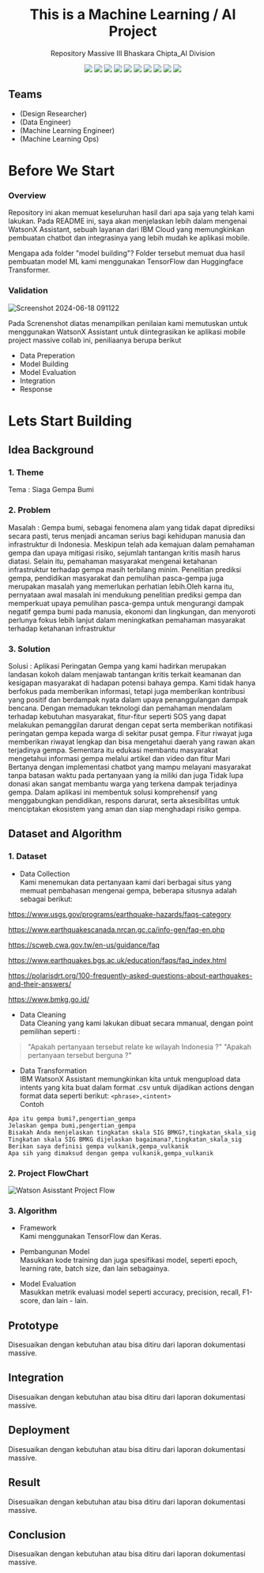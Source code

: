 <h1 align="center">  This is a Machine Learning / AI Project </h1>

<p align="center"> 
Repository Massive III Bhaskara Chipta_AI Division
</p>

<div align="center">
    <!-- Your badges here -->
    <img src="https://img.shields.io/badge/python-3670A0?style=for-the-badge&logo=python&logoColor=ffdd54">
    <img src="https://img.shields.io/badge/jupyter-%23FA0F00.svg?style=for-the-badge&logo=jupyter&logoColor=white">
    <img src="https://img.shields.io/badge/flask-%23000.svg?style=for-the-badge&logo=flask&logoColor=white">
    <img src="https://img.shields.io/badge/TensorFlow-%23FF6F00.svg?style=for-the-badge&logo=TensorFlow&logoColor=white">
    <img src="https://img.shields.io/badge/Keras-%23D00000.svg?style=for-the-badge&logo=Keras&logoColor=white">
    <img src="https://img.shields.io/badge/scikit--learn-%23F7931E.svg?style=for-the-badge&logo=scikit-learn&logoColor=white">
    <img src="https://img.shields.io/badge/pandas-%23150458.svg?style=for-the-badge&logo=pandas&logoColor=white">
    <img src="https://img.shields.io/badge/numpy-%23013243.svg?style=for-the-badge&logo=numpy&logoColor=white">
    <img src="https://img.shields.io/badge/react-%2320232a.svg?style=for-the-badge&logo=react&logoColor=%2361DAFB">
    <img src="https://img.shields.io/badge/tailwindcss-%2338B2AC.svg?style=for-the-badge&logo=tailwind-css&logoColor=white">
</div>

## Teams

- (Design Researcher)
- (Data Engineer)
- (Machine Learning Engineer)
- (Machine Learning Ops)


# Before We Start

### Overview

Repository ini akan memuat keseluruhan hasil dari apa saja yang telah kami lakukan. Pada README ini, saya akan menjelaskan lebih dalam mengenai WatsonX Assistant, sebuah layanan dari IBM Cloud yang memungkinkan pembuatan chatbot dan integrasinya yang lebih mudah ke aplikasi mobile.

Mengapa ada folder "model building"? Folder tersebut memuat dua hasil pembuatan model ML kami menggunakan TensorFlow dan Huggingface Transformer.

### Validation
![Screenshot 2024-06-18 091122](https://github.com/GufronAridho/Test1/assets/119670148/78b324a9-f44d-459f-807a-9478ac5ec598)

Pada Screnenshot diatas menampilkan penilaian kami memutuskan untuk menggunakan WatsonX Assistant untuk diintegrasikan ke aplikasi mobile project massive collab ini, peniliaanya berupa berikut
- Data Preperation
- Model Building
- Model Evaluation
- Integration
- Response

# Lets Start Building

## Idea Background

### 1. Theme
Tema : Siaga Gempa Bumi

### 2. Problem
Masalah : Gempa bumi, sebagai fenomena alam yang tidak dapat diprediksi secara pasti, terus menjadi ancaman serius bagi kehidupan manusia dan infrastruktur di Indonesia. Meskipun telah ada kemajuan dalam pemahaman gempa dan upaya mitigasi risiko, sejumlah tantangan kritis masih harus diatasi. Selain itu, pemahaman masyarakat mengenai ketahanan infrastruktur terhadap gempa masih terbilang minim. Penelitian prediksi gempa, pendidikan masyarakat dan pemulihan pasca-gempa juga merupakan masalah yang memerlukan perhatian lebih.Oleh karna itu, pernyataan awal masalah ini mendukung penelitian prediksi gempa dan memperkuat upaya pemulihan pasca-gempa untuk mengurangi dampak negatif gempa bumi pada manusia, ekonomi dan lingkungan, dan menyoroti perlunya fokus lebih lanjut dalam meningkatkan pemahaman masyarakat  terhadap ketahanan infrastruktur

### 3. Solution
Solusi : Aplikasi Peringatan Gempa yang kami hadirkan merupakan landasan kokoh dalam menjawab tantangan kritis terkait keamanan dan kesigapan masyarakat di hadapan potensi bahaya gempa. Kami tidak hanya berfokus pada memberikan informasi, tetapi juga memberikan kontribusi yang positif dan berdampak nyata dalam upaya penanggulangan dampak bencana. Dengan memadukan teknologi dan pemahaman mendalam terhadap kebutuhan masyarakat, fitur-fitur seperti SOS yang dapat melakukan pemanggilan darurat dengan cepat serta memberikan notifikasi peringatan gempa kepada warga di sekitar pusat gempa. Fitur riwayat juga memberikan riwayat lengkap dan bisa mengetahui daerah yang rawan akan terjadinya gempa. Sementara itu edukasi membantu masyarakat mengetahui informasi gempa melalui artikel dan video dan fitur Mari Bertanya  dengan implementasi chatbot yang mampu melayani masyarakat tanpa batasan waktu pada pertanyaan yang ia miliki dan juga Tidak lupa donasi akan sangat membantu warga yang terkena dampak terjadinya gempa. Dalam aplikasi ini membentuk solusi komprehensif yang menggabungkan pendidikan, respons darurat, serta aksesibilitas untuk menciptakan ekosistem yang aman dan siap menghadapi risiko gempa.

## Dataset and Algorithm

### 1. Dataset
- Data Collection <br />
Kami menemukan data pertanyaan kami dari berbagai situs yang memuat pembahasan mengenai gempa, beberapa situsnya adalah sebagai berikut:

https://www.usgs.gov/programs/earthquake-hazards/faqs-category

https://www.earthquakescanada.nrcan.gc.ca/info-gen/faq-en.php

https://scweb.cwa.gov.tw/en-us/guidance/faq

https://www.earthquakes.bgs.ac.uk/education/faqs/faq_index.html

https://polarisdrt.org/100-frequently-asked-questions-about-earthquakes-and-their-answers/

https://www.bmkg.go.id/

- Data Cleaning <br />
Data Cleaning yang kami lakukan dibuat secara mmanual, dengan point pemilihan seperti :
> "Apakah pertanyaan tersebut relate ke wilayah Indonesia ?"
> "Apakah pertanyaan tersebut berguna ?"

- Data Transformation <br />
IBM WatsonX Assistant memungkinkan kita untuk mengupload data intents yang kita buat dalam format .csv untuk dijadikan actions dengan format data seperti berikut:
`<phrase>,<intent>` <br />
Contoh <br />
```
Apa itu gempa bumi?,pengertian_gempa
Jelaskan gempa bumi,pengertian_gempa
Bisakah Anda menjelaskan tingkatan skala SIG BMKG?,tingkatan_skala_sig
Tingkatan skala SIG BMKG dijelaskan bagaimana?,tingkatan_skala_sig
Berikan saya definisi gempa vulkanik,gempa_vulkanik
Apa sih yang dimaksud dengan gempa vulkanik,gempa_vulkanik
```

### 2. Project FlowChart

![Watson Asisstant Project Flow](https://github.com/GufronAridho/Test1/assets/119670148/642a3d49-b943-4658-aad5-b4454624fcd3)

### 3. Algorithm

- Framework <br />
Kami menggunakan TensorFlow dan Keras.

- Pembangunan Model <br />
Masukkan kode training dan juga spesifikasi model, seperti epoch, learning rate, batch size, dan lain sebagainya.

- Model Evaluation <br />
Masukkan metrik evaluasi model seperti accuracy, precision, recall, F1-score, dan lain - lain.

## Prototype
Disesuaikan dengan kebutuhan atau bisa ditiru dari laporan dokumentasi massive.

## Integration
Disesuaikan dengan kebutuhan atau bisa ditiru dari laporan dokumentasi massive.

## Deployment
Disesuaikan dengan kebutuhan atau bisa ditiru dari laporan dokumentasi massive.

## Result
Disesuaikan dengan kebutuhan atau bisa ditiru dari laporan dokumentasi massive.

## Conclusion
Disesuaikan dengan kebutuhan atau bisa ditiru dari laporan dokumentasi massive.
